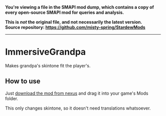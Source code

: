**You're viewing a file in the SMAPI mod dump, which contains a copy of every open-source SMAPI mod
for queries and analysis.**

**This is _not_ the original file, and not necessarily the latest version.**  
**Source repository: https://github.com/misty-spring/StardewMods**

----

# ImmersiveGrandpa
Makes grandpa's skintone fit the player's.

## How to use
Just [download the mod from nexus](https://www.nexusmods.com/stardewvalley/mods/12562) and drag it into your game's Mods folder.

This only changes skintone, so it doesn't need translations whatsoever.
